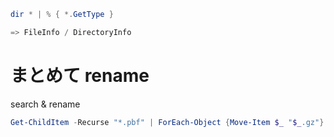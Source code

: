 
```ps1
dir * | % { *.GetType }

=> FileInfo / DirectoryInfo
```


# まとめて rename

search & rename
```powershell
Get-ChildItem -Recurse "*.pbf" | ForEach-Object {Move-Item $_ "$_.gz"}
```
